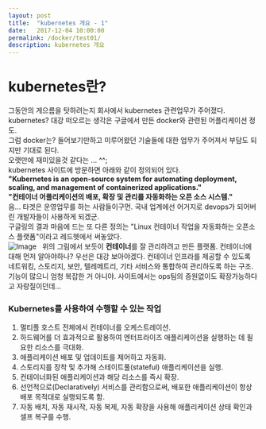 ```yaml
---
layout: post
title:  "kubernetes 개요 - 1"
date:   2017-12-04 10:00:00
permalink: /docker/test01/
description: kubernetes 개요
---
```


# kubernetes란?
그동안의 게으름을 탓하려는지 회사에서 kubernetes 관련업무가 주어졌다.  
kubernetes? 대강 떠오르는 생각은 구글에서 만든 docker와 관련된 어플리케이션 정도.  
그럼 docker는? 들어보기만하고 미루어왔던 기술들에 대한 업무가 주어져서 부담도 되지만 기대로 된다.  
오랫만에 재미있을것 같다는 ... ^^;  
kubernetes 사이트에 방문하면 아래와 같이 정의되어 있다.  
**"Kubernetes is an open-source system for automating deployment, scaling, and management of containerized applications."**  
**"컨테이너 어플리케이션의 배포, 확장 및 관리를 자동화하는 오픈 소스 시스템."**  
 음... 타겟은 운영업무를 하는 사람들이구먼. 국내 업계에선 어거지로 devops가 되어버린 개발자들이 사용하게 되겠군.  
구글링의 결과 마음에 드는 또 다른 정의는 "Linux 컨테이너 작업을 자동화하는 오픈소스 플랫폼"이라고 레드헷에서 써놓았다.  
![Image](https://www.redhat.com/cms/managed-files/kubernetes-diagram-902x416.png)  
위의 그림에서 보듯이 **컨테이너**를 잘 관리하려고 만든 플랫폼. 컨테이너에 대해 먼저 알아야하나? 우선은 대강 보아야겠다.
컨테이너 인프라를 제공할 수 있도록 네트워킹, 스토리지, 보안, 텔레메트리, 기타 서비스와 통합하여 관리하도록 하는 구조. 기능이 많으니 엄청 복잡한 거 아니야. 사이트에서는 ops팀의 증원없이도 확장가능하다고 자랑질이던데...

### Kubernetes를 사용하여 수행할 수 있는 작업
1. 멀티플 호스트 전체에서 컨테이너를 오케스트레이션.
2. 하드웨어를 더 효과적으로 활용하여 엔터프라이즈 애플리케이션을 실행하는 데 필요한 리소스를 극대화.
3. 애플리케이션 배포 및 업데이트를 제어하고 자동화.
4. 스토리지를 장착 및 추가해 스테이트풀(stateful) 애플리케이션을 실행.
5. 컨테이너화된 애플리케이션과 해당 리소스를 즉시 확장.
6. 선언적으로(Declaratively) 서비스를 관리함으로써, 배포한 애플리케이션이 항상 배포 목적대로 실행되도록 함.
7. 자동 배치, 자동 재시작, 자동 복제, 자동 확장을 사용해 애플리케이션 상태 확인과 셀프 복구를 수행.
